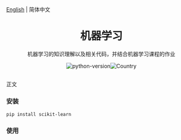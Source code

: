 [English](./README.md) | 简体中文

<h1 align="center">机器学习</h1>
<div align="center">
机器学习的知识理解以及相关代码，并结合机器学习课程的作业

![python-version](https://img.shields.io/badge/python-3.7-blue)![Country](https://img.shields.io/badge/country-China-red)

</div>

## 

正文

### 安装 

```
pip install scikit-learn
```

### 使用

